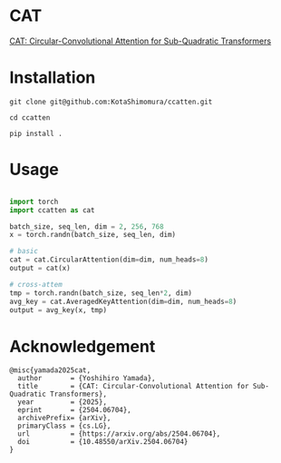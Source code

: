 # CAT
[CAT: Circular-Convolutional Attention for Sub-Quadratic Transformers](https://arxiv.org/abs/2504.06704)

# Installation
```
git clone git@github.com:KotaShimomura/ccatten.git

cd ccatten

pip install .
```

# Usage
```python

import torch
import ccatten as cat

batch_size, seq_len, dim = 2, 256, 768
x = torch.randn(batch_size, seq_len, dim)

# basic
cat = cat.CircularAttention(dim=dim, num_heads=8)
output = cat(x)

# cross-attem
tmp = torch.randn(batch_size, seq_len*2, dim)
avg_key = cat.AveragedKeyAttention(dim=dim, num_heads=8)
output = avg_key(x, tmp)

```

# Acknowledgement
```
@misc{yamada2025cat,
  author       = {Yoshihiro Yamada},
  title        = {CAT: Circular-Convolutional Attention for Sub-Quadratic Transformers},
  year         = {2025},
  eprint       = {2504.06704},
  archivePrefix= {arXiv},
  primaryClass = {cs.LG},
  url          = {https://arxiv.org/abs/2504.06704},
  doi          = {10.48550/arXiv.2504.06704}
}
```